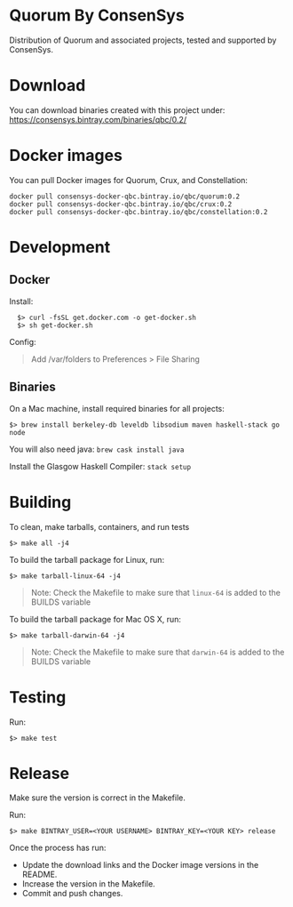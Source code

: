 # Quorum By ConsenSys

Distribution of Quorum and associated projects, tested and supported by ConsenSys.

# Download

You can download binaries created with this project under:
   https://consensys.bintray.com/binaries/qbc/0.2/

# Docker images

You can pull Docker images for Quorum, Crux, and Constellation:
```
docker pull consensys-docker-qbc.bintray.io/qbc/quorum:0.2
docker pull consensys-docker-qbc.bintray.io/qbc/crux:0.2
docker pull consensys-docker-qbc.bintray.io/qbc/constellation:0.2
```

# Development

## Docker

Install:
```
  $> curl -fsSL get.docker.com -o get-docker.sh
  $> sh get-docker.sh
```

Config:
> Add /var/folders to Preferences > File Sharing

## Binaries

On a Mac machine, install required binaries for all projects:

`$> brew install berkeley-db leveldb libsodium maven haskell-stack go node`

You will also need java: `brew cask install java`

Install the Glasgow Haskell Compiler: `stack setup`

# Building

To clean, make tarballs, containers, and run tests
```
$> make all -j4
```

To build the tarball package for Linux, run:
```
$> make tarball-linux-64 -j4
```
> Note: Check the Makefile to make sure that `linux-64` is added to the BUILDS variable 

To build the tarball package for Mac OS X, run:
```
$> make tarball-darwin-64 -j4
```
> Note: Check the Makefile to make sure that `darwin-64` is added to the BUILDS variable 

# Testing

Run:
```
$> make test
```

# Release

Make sure the version is correct in the Makefile.

Run:
```
$> make BINTRAY_USER=<YOUR USERNAME> BINTRAY_KEY=<YOUR KEY> release
```

Once the process has run:
* Update the download links and the Docker image versions in the README.
* Increase the version in the Makefile.
* Commit and push changes.
